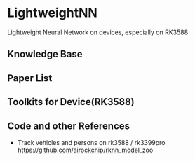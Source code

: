 # LightweightNN
Lightweight Neural Network on devices, especially on RK3588

## Knowledge Base

## Paper List


## Toolkits for Device(RK3588) 


## Code and other References
- Track vehicles and persons on rk3588 / rk3399pro  https://github.com/airockchip/rknn_model_zoo
